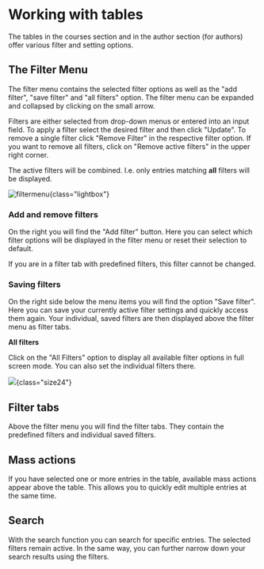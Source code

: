 # Working with tables

The tables in the courses section and in the author section (for authors)
offer various filter and setting options.


## The Filter Menu

The filter menu contains the selected filter options as well as the "add
filter", "save filter" and "all filters" option. The filter menu can be
expanded and collapsed by clicking on the small arrow.

Filters are either selected from drop-down menus or entered into an input
field. To apply a filter select the desired filter and then click "Update". To
remove a single filter click "Remove Filter" in the respective filter option.
If you want to remove all filters, click on "Remove active filters" in the
upper right corner.

The active filters will be combined. I.e. only entries matching **all**
filters will be displayed.

![filtermenu](assets/filter-table.jpg){class="lightbox"}

### Add and remove filters

On the right you will find the "Add filter" button. Here you can select which
filter options will be displayed in the filter menu or reset their selection
to default.

If you are in a filter tab with predefined filters, this filter cannot be
changed.

### Saving filters

On the right side below the menu items you will find the option "Save filter".
Here you can save your currently active filter settings and quickly access
them again. Your individual, saved filters are then displayed above the filter
menu as filter tabs.

 **All filters**

Click on the "All Filters" option to display all available filter options in
full screen mode. You can also set the individual filters there.

![](assets/search.png){class="size24"}

## Filter tabs

Above the filter menu you will find the filter tabs. They contain the
predefined filters and individual saved filters.

## Mass actions

If you have selected one or more entries in the table, available mass actions
appear above the table. This allows you to quickly edit multiple entries at
the same time.

## Search

With the search function you can search for specific entries. The selected
filters remain active. In the same way, you can further narrow down your
search results using the filters.

